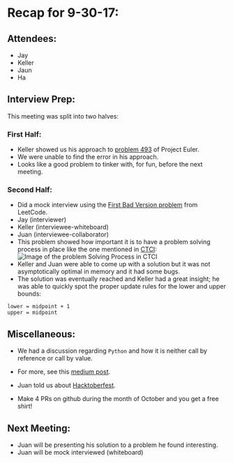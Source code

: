 # Recap for 9-30-17:

## Attendees:
* Jay
* Keller
* Jaun
* Ha

## Interview Prep:
This meeting was split into two halves:
### First Half:
* Keller showed us his approach to [problem 493][1] of Project Euler.
* We were unable to find the error in his approach.
* Looks like a good problem to tinker with, for fun, before the next
 meeting.

### Second Half:
* Did a mock interview using the [First Bad Version problem][2] from LeetCode.
 * Jay (interviewer)
 * Keller (interviewee-whiteboard)
 * Juan (interviewee-collaborator)
* This problem showed how important it is to have a problem solving process in
 place like the one mentioned in [CTCI][5]:
 ![Image of the problem Solving Process in CTCI][6]
* Keller and Juan were able to come up with a solution but it was not
 asymptotically optimal in memory and it had some bugs.
* The solution was eventually reached and Keller had a great insight; he was
 able to quickly spot the proper update rules for the lower and upper bounds:
 ```
 lower = midpoint + 1
 upper = midpoint
 ```

## Miscellaneous:
* We had a discussion regarding `Python` and how it is neither call by reference
or call by value.
 - For more, see this [medium post][3].
* Juan told us about [Hacktoberfest][4].
 - Make 4 PRs on github during the month of October and you get a free shirt!

## Next Meeting:
* Juan will be presenting his solution to a problem he found interesting.
* Juan will be mock interviewed (whiteboard)


[1]: https://projecteuler.net/problem=493
[2]: https://leetcode.com/problems/first-bad-version/description/
[3]: https://medium.com/@meghamohan/mutable-and-immutable-side-of-python-c2145cf72747
[4]: https://hacktoberfest.digitalocean.com/
[5]: https://www.amazon.com/Cracking-Coding-Interview-Programming-Questions/dp/0984782850
[6]: imgs/Ctci.jpg
